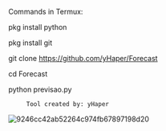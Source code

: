 Commands in Termux:

pkg install python

pkg install git

git clone https://github.com/yHaper/Forecast

cd Forecast

python previsao.py


         Tool created by: yHaper
         
         
![9246cc42ab52264c974fb67897198d20](https://user-images.githubusercontent.com/78314660/157186829-0192c136-a65d-4c73-a797-2f01ff166db3.gif)
